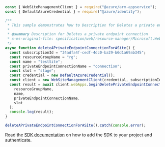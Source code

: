 ```javascript
const { WebSiteManagementClient } = require("@azure/arm-appservice");
const { DefaultAzureCredential } = require("@azure/identity");

/**
 * This sample demonstrates how to Description for Deletes a private endpoint connection
 *
 * @summary Description for Deletes a private endpoint connection
 * x-ms-original-file: specification/web/resource-manager/Microsoft.Web/stable/2021-03-01/examples/DeleteSitePrivateEndpointConnectionSlot.json
 */
async function deleteAPrivateEndpointConnectionForASite() {
  const subscriptionId = "34adfa4f-cedf-4dc0-ba29-b6d1a69ab345";
  const resourceGroupName = "rg";
  const name = "testSite";
  const privateEndpointConnectionName = "connection";
  const slot = "stage";
  const credential = new DefaultAzureCredential();
  const client = new WebSiteManagementClient(credential, subscriptionId);
  const result = await client.webApps.beginDeletePrivateEndpointConnectionSlotAndWait(
    resourceGroupName,
    name,
    privateEndpointConnectionName,
    slot
  );
  console.log(result);
}

deleteAPrivateEndpointConnectionForASite().catch(console.error);
```

Read the [SDK documentation](https://github.com/Azure/azure-sdk-for-js/blob/%40azure%2Farm-appservice_12.0.0/sdk/appservice/arm-appservice/README.md) on how to add the SDK to your project and authenticate.
